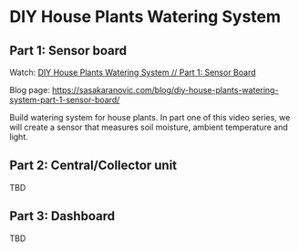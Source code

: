 # DIY House Plants Watering System




## Part 1: Sensor board

Watch: [DIY House Plants Watering System // Part 1: Sensor Board](https://youtu.be/ucjUwo17kw4)

Blog page: https://sasakaranovic.com/blog/diy-house-plants-watering-system-part-1-sensor-board/

Build watering system for house plants. In part one of this video series, we will create a sensor that measures soil moisture, ambient temperature and light.

## Part 2: Central/Collector unit

TBD

## Part 3: Dashboard

TBD
